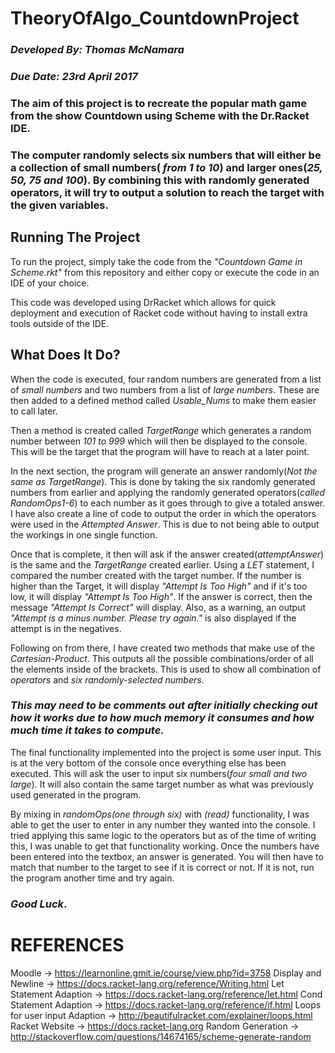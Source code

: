 # TheoryOfAlgo_CountdownProject

### _Developed By: Thomas McNamara_
### _Due Date: 23rd April 2017_

### The aim of this project is to recreate the popular math game from the show Countdown using Scheme with the Dr.Racket IDE. ###

### The computer randomly selects six numbers that will either be a collection of small numbers( _from 1 to 10_) and larger ones(_25, 50, 75 and 100_). By combining this with randomly generated operators, it will try to output a solution to reach the target with the given variables. ###

## Running The Project
To run the project, simply take the code from the _"Countdown Game in Scheme.rkt"_ from this repository and either copy or execute the code in an IDE of your choice. 

This code was developed using DrRacket which allows for quick deployment and execution of Racket code without having to install extra tools outside of the IDE.

## What Does It Do?
When the code is executed, four random numbers are generated from a list of _small numbers_ and two numbers from a list of _large numbers_. These are then added to a defined method called _Usable_Nums_ to make them easier to call later. 

Then a method is created called _TargetRange_ which generates a random number between _101 to 999_ which will then be displayed to the console. This will be the target that the program will have to reach at a later point.

In the next section, the program will generate an answer randomly(_Not the same as TargetRange_). This is done by taking the six randomly generated numbers from earlier and applying the randomly generated operators(_called RandomOps1-6_) to each number as it goes through to give a totaled answer. I have also create a line of code to output the order in which the operators were used in the _Attempted Answer_. This is due to not being able to output the workings in one single function.

Once that is complete, it then will ask if the answer created(_attemptAnswer_) is the same and the _TargetRange_ created earlier. Using a _LET_ statement, I compared the number created with the target number. If the number is higher than the Target, it will display _"Attempt Is Too High"_ and if it's too low, it will display _"Attempt Is Too High"_. If the answer is correct, then the message _"Attempt Is Correct"_ will display. Also, as a warning, an output _"Attempt is a minus number. Please try again."_ is also displayed if the attempt is in the negatives.

Following on from there, I have created two methods that make use of the _Cartesian-Product_. This outputs all the possible combinations/order of all the elements inside of the brackets. This is used to show all combination of _operators_ and _six randomly-selected numbers_. 

### *This may need to be comments out after initially checking out how it works due to how much memory it consumes and how much time it takes to compute.* ###

The final functionality implemented into the project is some user input. This is at the very bottom of the console once everything else has been executed. This will ask the user to input six numbers(_four small and two large_). It will also contain the same target number as what was previously used generated in the program. 

By mixing in _randomOps(one through six)_ with _(read)_ functionality, I was able to get the user to enter in any number they wanted into the console. I tried applying this same logic to the operators but as of the time of writing this, I was unable to get that functionality working. Once the numbers have been entered into the textbox, an answer is generated. You will then have to match that number to the target to see if it is correct or not. If it is not, run the program another time and try again. 

### _Good Luck_.

# REFERENCES
Moodle -> https://learnonline.gmit.ie/course/view.php?id=3758
Display and Newline -> https://docs.racket-lang.org/reference/Writing.html
Let Statement Adaption -> https://docs.racket-lang.org/reference/let.html
Cond Statement Adaption -> https://docs.racket-lang.org/reference/if.html
Loops for user input Adaption -> http://beautifulracket.com/explainer/loops.html
Racket Website -> https://docs.racket-lang.org
Random Generation -> http://stackoverflow.com/questions/14674165/scheme-generate-random

